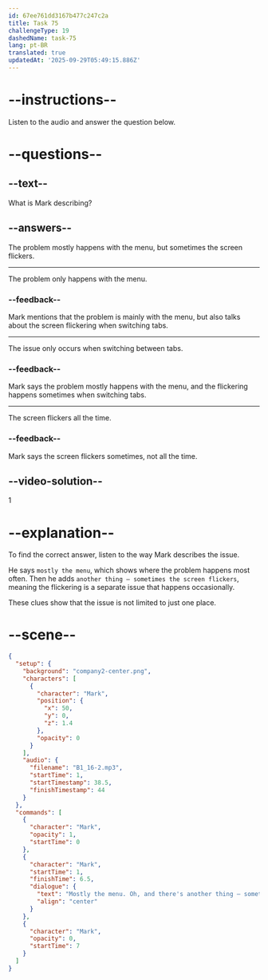 ```yaml
---
id: 67ee761dd3167b477c247c2a
title: Task 75
challengeType: 19
dashedName: task-75
lang: pt-BR
translated: true
updatedAt: '2025-09-29T05:49:15.886Z'
---
```


<!-- (Audio) Mark: Mostly the menu. Oh, and there's another thing — sometimes the screen flickers when I switch between tabs. -->

# --instructions--

Listen to the audio and answer the question below.

# --questions--

## --text--

What is Mark describing?

## --answers--

The problem mostly happens with the menu, but sometimes the screen flickers.

---

The problem only happens with the menu.

### --feedback--

Mark mentions that the problem is mainly with the menu, but also talks about the screen flickering when switching tabs.

---

The issue only occurs when switching between tabs.

### --feedback--

Mark says the problem mostly happens with the menu, and the flickering happens sometimes when switching tabs.

---

The screen flickers all the time.

### --feedback--

Mark says the screen flickers sometimes, not all the time.

## --video-solution--

1

# --explanation--

To find the correct answer, listen to the way Mark describes the issue.

He says `mostly the menu`, which shows where the problem happens most often. Then he adds `another thing — sometimes the screen flickers`, meaning the flickering is a separate issue that happens occasionally.

These clues show that the issue is not limited to just one place.

# --scene--

```json
{
  "setup": {
    "background": "company2-center.png",
    "characters": [
      {
        "character": "Mark",
        "position": {
          "x": 50,
          "y": 0,
          "z": 1.4
        },
        "opacity": 0
      }
    ],
    "audio": {
      "filename": "B1_16-2.mp3",
      "startTime": 1,
      "startTimestamp": 38.5,
      "finishTimestamp": 44
    }
  },
  "commands": [
    {
      "character": "Mark",
      "opacity": 1,
      "startTime": 0
    },
    {
      "character": "Mark",
      "startTime": 1,
      "finishTime": 6.5,
      "dialogue": {
        "text": "Mostly the menu. Oh, and there's another thing – sometimes the screen flickers when I switch between tabs.",
        "align": "center"
      }
    },
    {
      "character": "Mark",
      "opacity": 0,
      "startTime": 7
    }
  ]
}
```
